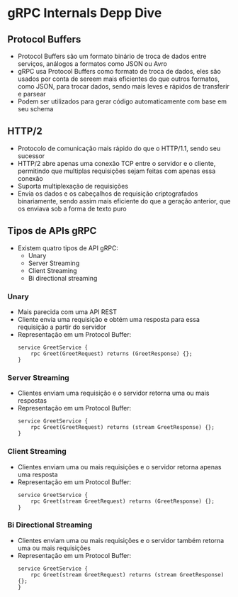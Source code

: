 # gRPC Internals Depp Dive

## Protocol Buffers

- Protocol Buffers são um formato binário de troca de dados entre serviços, análogos a formatos como JSON ou Avro
- gRPC usa Protocol Buffers como formato de troca de dados, eles são usados por conta de sereem mais eficientes do que outros formatos, como JSON, para trocar dados, sendo mais leves e rápidos de transferir e parsear
- Podem ser utilizados para gerar código automaticamente com base em seu schema

## HTTP/2

- Protocolo de comunicação mais rápido do que o HTTP/1.1, sendo seu sucessor
- HTTP/2 abre apenas uma conexão TCP entre o servidor e o cliente, permitindo que multiplas requisições sejam feitas com apenas essa conexão
- Suporta multiplexação de requisições
- Envia os dados e os cabeçalhos de requisição criptografados binariamente, sendo assim mais eficiente do que a geração anterior, que os enviava sob a forma de texto puro

## Tipos de APIs gRPC

- Existem quatro tipos de API gRPC:
  - Unary 
  - Server Streaming 
  - Client Streaming 
  - Bi directional streaming 

### Unary 

- Mais parecida com uma API REST
- Cliente envia uma requisição e obtém uma resposta para essa requisição a partir do servidor
- Representação em um Protocol Buffer:
  ```
  service GreetService {
      rpc Greet(GreetRequest) returns (GreetResponse) {};
  }
  ```

### Server Streaming 

- Clientes enviam uma requisição e o servidor retorna uma ou mais respostas
- Representação em um Protocol Buffer:
  ```
  service GreetService {
      rpc Greet(GreetRequest) returns (stream GreetResponse) {};
  }
  ```

### Client Streaming

- Clientes enviam uma ou mais requisições e o servidor retorna apenas uma resposta
- Representação em um Protocol Buffer:
  ```
  service GreetService {
      rpc Greet(stream GreetRequest) returns (GreetResponse) {};
  }
  ```

### Bi Directional Streaming

- Clientes enviam uma ou mais requisições e o servidor também retorna uma ou mais requisições
- Representação em um Protocol Buffer:
  ```
  service GreetService {
      rpc Greet(stream GreetRequest) returns (stream GreetResponse) {};
  }
  ```

